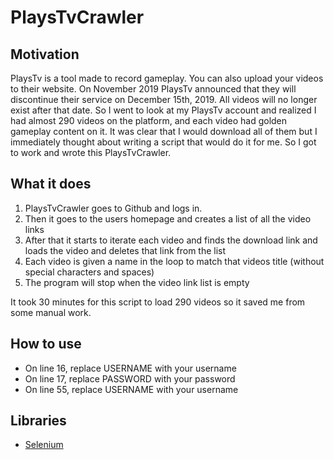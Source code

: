 # PlaysTvCrawler
## Motivation
PlaysTv is a tool made to record gameplay. You can also upload your videos to their website. On November 2019 PlaysTv announced that they will discontinue their service on December 15th, 2019. All videos will no longer exist after that date. So I went to look at my PlaysTv account and realized I had almost 290 videos on the platform, and each video had golden gameplay content on it. It was clear that I would download all of them but I immediately thought about writing a script that would do it for me. So I got to work and wrote this PlaysTvCrawler.

## What it does
1. PlaysTvCrawler goes to Github and logs in.
2. Then it goes to the users homepage and creates a list of all the video links
3. After that it starts to iterate each video and finds the download link and loads the video and deletes that link from the list
4. Each video is given a name in the loop to match that videos title (without special characters and spaces)
5. The program will stop when the video link list is empty

It took 30 minutes for this script to load 290 videos so it saved me from some manual work. 

## How to use
* On line 16, replace USERNAME with your username
* On line 17, replace PASSWORD with your password
* On line 55, replace USERNAME with your username


## Libraries
* [Selenium](https://selenium-python.readthedocs.io/)
